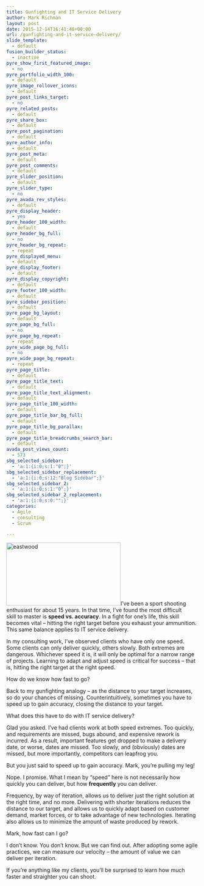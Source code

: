 ```yaml
---
title: Gunfighting and IT Service Delivery
author: Mark Richman
layout: post
date: 2015-12-14T16:41:48+00:00
url: /gunfighting-and-it-service-delivery/
slide_template:
  - default
fusion_builder_status:
  - inactive
pyre_show_first_featured_image:
  - no
pyre_portfolio_width_100:
  - default
pyre_image_rollover_icons:
  - default
pyre_post_links_target:
  - no
pyre_related_posts:
  - default
pyre_share_box:
  - default
pyre_post_pagination:
  - default
pyre_author_info:
  - default
pyre_post_meta:
  - default
pyre_post_comments:
  - default
pyre_slider_position:
  - default
pyre_slider_type:
  - no
pyre_avada_rev_styles:
  - default
pyre_display_header:
  - yes
pyre_header_100_width:
  - default
pyre_header_bg_full:
  - no
pyre_header_bg_repeat:
  - repeat
pyre_displayed_menu:
  - default
pyre_display_footer:
  - default
pyre_display_copyright:
  - default
pyre_footer_100_width:
  - default
pyre_sidebar_position:
  - default
pyre_page_bg_layout:
  - default
pyre_page_bg_full:
  - no
pyre_page_bg_repeat:
  - repeat
pyre_wide_page_bg_full:
  - no
pyre_wide_page_bg_repeat:
  - repeat
pyre_page_title:
  - default
pyre_page_title_text:
  - default
pyre_page_title_text_alignment:
  - default
pyre_page_title_100_width:
  - default
pyre_page_title_bar_bg_full:
  - default
pyre_page_title_bg_parallax:
  - default
pyre_page_title_breadcrumbs_search_bar:
  - default
avada_post_views_count:
  - 573
sbg_selected_sidebar:
  - 'a:1:{i:0;s:1:"0";}'
sbg_selected_sidebar_replacement:
  - 'a:1:{i:0;s:12:"Blog Sidebar";}'
sbg_selected_sidebar_2:
  - 'a:1:{i:0;s:1:"0";}'
sbg_selected_sidebar_2_replacement:
  - 'a:1:{i:0;s:0:"";}'
categories:
  - Agile
  - consulting
  - Scrum

---
```

<img class="size-medium wp-image-893 alignleft" src="http://www.markrichman.com/wp-content/uploads/2015/12/eastwood-300x165.png" alt="eastwood" width="300" height="165" srcset="http://www.markrichman.com/wp-content/uploads/2015/12/eastwood-300x165.png 300w, http://www.markrichman.com/wp-content/uploads/2015/12/eastwood-768x421.png 768w, http://www.markrichman.com/wp-content/uploads/2015/12/eastwood-1024x562.png 1024w, http://www.markrichman.com/wp-content/uploads/2015/12/eastwood.png 1485w" sizes="(max-width: 300px) 100vw, 300px" />I&#8217;ve been a sport shooting enthusiast for about 15 years. In that time, I&#8217;ve found the most difficult skill to master is **speed vs. accuracy**. In a fight for one&#8217;s life, this skill becomes vital &#8211; hitting the right target before you exhaust your ammunition. This same balance applies to IT service delivery.

In my consulting work, I&#8217;ve observed clients who have only one speed. Some clients can only deliver quickly, others slowly. Both extremes are dangerous. Whichever speed it is, it will only be optimal for a narrow range of projects. Learning to adapt and adjust speed is critical for success &#8211; that is, hitting the right target at the right speed.

How do we know how fast to go?

Back to my gunfighting analogy &#8211; as the distance to your target increases, so do your chances of missing. Counterintuitively, sometimes you have to speed up to gain accuracy, closing the distance to your target.

What does this have to do with IT service delivery?

Glad you asked. I&#8217;ve had clients work at both speed extremes. Too quickly, and requirements are missed, bugs abound, and expensive rework is incurred. As a result, important features get dropped to make a delivery date, or worse, dates are missed. Too slowly, and (obviously) dates are missed, but more importantly, competitors can leapfrog you.

But you just said to speed up to gain accuracy. Mark, you&#8217;re pulling my leg!

Nope. I promise. What I mean by &#8220;speed&#8221; here is not necessarily how quickly you can deliver, but how **frequently** you can deliver.

Frequency, by way of iteration, allows us to deliver just the right solution at the right time, and no more. Delivering with shorter iterations reduces the distance to our target, and allows us to quickly adapt based on customer demand, market forces, or to take advantage of new technologies. Iterating also allows us to minimize the amount of waste produced by rework.

Mark, how fast can I go?

I don&#8217;t know. You don&#8217;t know. But we can find out. After adopting some agile practices, we can measure our velocity &#8211; the amount of value we can deliver per iteration.

If you&#8217;re anything like my clients, you&#8217;ll be surprised to learn how much faster and straighter you can shoot.